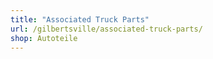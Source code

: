 ```yaml
---
title: "Associated Truck Parts"
url: /gilbertsville/associated-truck-parts/
shop: Autoteile
---
```

